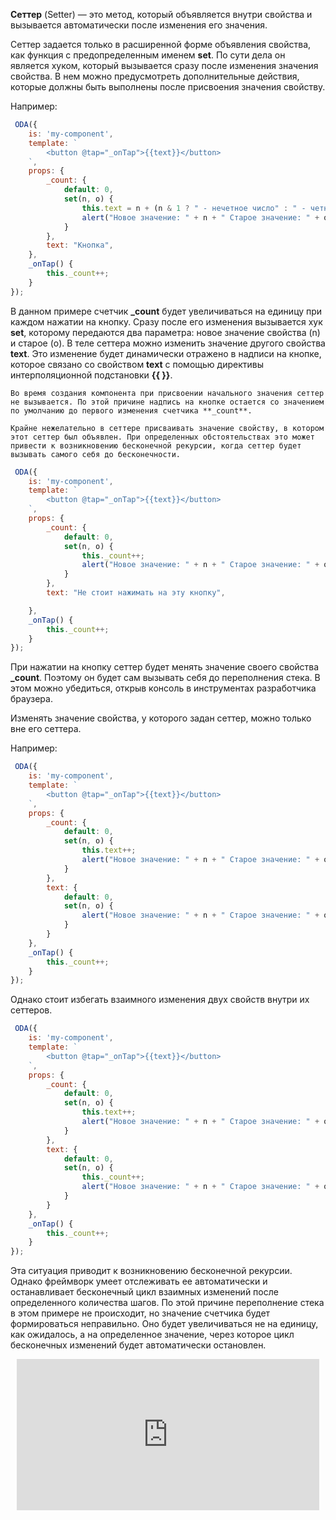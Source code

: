 **Сеттер** (Setter) — это метод, который объявляется внутри свойства и вызывается автоматически после изменения его значения.

Сеттер задается только в расширенной форме объявления свойства, как функция с предопределенным именем **set**. По сути дела он является хуком, который вызывается сразу после изменения значения свойства. В нем можно предусмотреть дополнительные действия, которые должны быть выполнены после присвоения значения свойству.

Например:

```javascript _run_edit_console_[my-component.js]
 ODA({
    is: 'my-component',
    template: `
        <button @tap="_onTap">{{text}}</button>
    `,
    props: {
        _count: {
            default: 0,
            set(n, o) {
                this.text = n + (n & 1 ? " - нечетное число" : " - четное число");
                alert("Новое значение: " + n + " Старое значение: " + o);
            }
        },
        text: "Кнопка",
    },
    _onTap() {
        this._count++;
    }
});
```

В данном примере счетчик **\_count** будет увеличиваться на единицу при каждом нажатии на кнопку. Сразу после его изменения вызывается хук **set**, которому передаются два параметра: новое значение свойства (n) и старое (o). В теле сеттера можно изменить значение другого свойства **text**. Это изменение будет динамически отражено в надписи на кнопке, которое связано со свойством **text** с помощью директивы интерполяционной подстановки **{{ }}**.

```info_md
Во время создания компонента при присвоении начального значения сеттер не вызывается. По этой причине надпись на кнопке остается со значением по умолчанию до первого изменения счетчика **_count**.
```

```error_md
Крайне нежелательно в сеттере присваивать значение свойству, в котором этот сеттер был объявлен. При определенных обстоятельствах это может привести к возникновению бесконечной рекурсии, когда сеттер будет вызывать самого себя до бесконечности.
```

```javascript _error_run_edit_console_[my-component.js]
 ODA({
    is: 'my-component',
    template: `
        <button @tap="_onTap">{{text}}</button>
    `,
    props: {
        _count: {
            default: 0,
            set(n, o) {
                this._count++;
                alert("Новое значение: " + n + " Старое значение: " + o);
            }
        },
        text: "Не стоит нажимать на эту кнопку",

    },
    _onTap() {
        this._count++;
    }
});
```

При нажатии на кнопку сеттер будет менять значение своего свойства **_count**. Поэтому он будет сам вызывать себя до переполнения стека. В этом можно убедиться, открыв консоль в инструментах разработчика браузера.

Изменять значение свойства, у которого задан сеттер, можно только вне его сеттера.

Например:

```javascript _run_edit_console_[my-component.js]
 ODA({
    is: 'my-component',
    template: `
        <button @tap="_onTap">{{text}}</button>
    `,
    props: {
        _count: {
            default: 0,
            set(n, o) {
                this.text++;
                alert("Новое значение: " + n + " Старое значение: " + o);
            }
        },
        text: {
            default: 0,
            set(n, o) {
                alert("Новое значение: " + n + " Старое значение: " + o);
            }
        }
    },
    _onTap() {
        this._count++;
    }
});
```

Однако стоит избегать взаимного изменения двух свойств внутри их сеттеров.

```javascript _error_run_edit_console_[my-component.js]
 ODA({
    is: 'my-component',
    template: `
        <button @tap="_onTap">{{text}}</button>
    `,
    props: {
        _count: {
            default: 0,
            set(n, o) {
                this.text++;
                alert("Новое значение: " + n + " Старое значение: " + o);
            }
        },
        text: {
            default: 0,
            set(n, o) {
                this._count++;
                alert("Новое значение: " + n + " Старое значение: " + o);
            }
        }
    },
    _onTap() {
        this._count++;
    }
});
```

Эта ситуация приводит к возникновению бесконечной рекурсии. Однако фреймворк умеет отслеживать ее автоматически и останавливает бесконечный цикл взаимных изменений после определенного количества шагов. По этой причине переполнение стека в этом примере не происходит, но значение счетчика будет формироваться неправильно. Оно будет увеличиваться не на единицу, как ожидалось, а на определенное значение, через которое цикл бесконечных изменений будет автоматически остановлен.

<div style="position:relative;padding-bottom:48%; margin:10px">
    <iframe src="https://www.youtube.com/embed/P9ykMjS3LUo?start=0" frameborder="0" allow="accelerometer; autoplay; encrypted-media; gyroscope; picture-in-picture" allowfullscreen
    	style="position:absolute;width:100%;height:100%;"></iframe>
</div>

